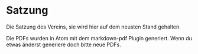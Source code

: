 # Satzung



Die Satzung des Vereins, sie wird hier auf dem neusten Stand gehalten.


Die PDFs wurden in Atom mit dem markdown-pdf Plugin generiert. Wenn du etwas änderst
generiere doch bitte neue PDFs.
